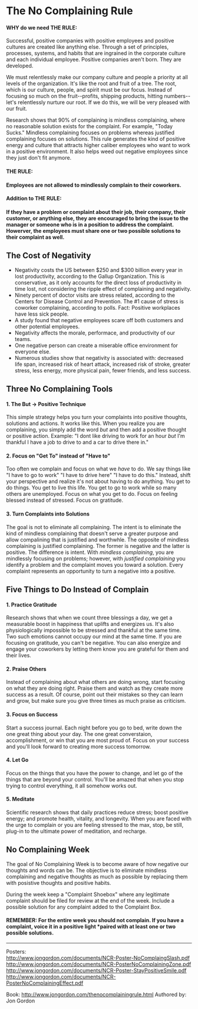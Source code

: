 # The No Complaining Rule

#### WHY do we need THE RULE:    
Successful, positive companies with positive employees and positive cultures are created like anything else. Through a set of principles, processes, systems, and habits that are ingrained in the corporate culture and each individual employee. Positive companies aren't born. They are developed.

We must relentlessly make our company culture and people a priority at all levels of the organization. It's like the root and fruit of a tree. The root, which is our culture, people, and spirit must be our focus. Instead of focusing so much on the fruit--profits, shipping products, hitting numbers--let's relentlessly nurture our root. If we do this, we will be very pleased with our fruit.

Research shows that 90% of complaining is mindless complaining, where no reasonable solution exists for the complaint. For example, "Today Sucks."
Mindless complaining focuses on problems whereas justified complaining focuses on solutions.
This rule generates the kind of positive energy and culture that attracts higher caliber employees who want to work in a positive environment. It also helps weed out negative employees since they just don't fit anymore.

#### THE RULE: 
#### Employees are not allowed to mindlessly complain to their coworkers. 
#### Addition to THE RULE: 
#### If they have a problem or complaint about their job, their company, their customer, or anything else, they are encouraged to bring the issue to the manager or someone who is in a position to address the complaint. Howerver, the employees must share one or two possible solutions to their complaint as well.

## The Cost of Negativity

* Negativity costs the US between $250 and $300 billion every year in lost productivity, according to the Gallup Organization. This is conservative, as it only accounts for the direct loss of productivity in time lost, not considering the ripple effect of complaining and negativity.
* Ninety percent of doctor visits are stress related, according to the Centers for Disease Control and Prevention. The #1 cause of stress is coworker complaining, according to polls. Fact: Positive workplaces have less sick people.
* A study found that negative employees scare off both customers and other potential employees.
* Negativity affects the morale, performace, and productivity of our teams.
* One negative person can create a miserable office environment for everyone else.
* Numerous studies show that negativity is associated with: decreased life span, increased risk of heart attack, increased risk of stroke, greater stress, less energy, more physical pain, fewer friends, and less success.

## Three No Complaining Tools

#### 1. The But -> Positive Technique   
This simple strategy helps you turn your complaints into positive thoughts, solutions and actions. It works like this. When you realize you are complaining, you simply add the word <i>but</i> and then add a positive thought or positive action. Example: "I dont like driving to work for an hour <i>but</i> I'm thankful I have a job to drive to and a car to drive there in."

#### 2. Focus on "Get To" instead of "Have to"
Too often we complain and focus on what we <i>have</i> to do. We say things like "I have to go to work" "I have to drive here" "I have to do this." Instead, shift your perspective and realize it's not about having to do anything. You get to do things. You get to live this life. You get to go to work while so many others are unemployed. Focus on what you get to do. Focus on feeling blessed instead of stressed. Focus on gratitude.

#### 3. Turn Complaints into Solutions
The goal is not to eliminate all complaining. The intent is to eliminate the kind of mindless complaining that doesn't serve a greater purpose and allow compalining that is justified and worthwhle. The opposite of mindless complaining is justified complaining. The former is negative and the latter is positive. The difference is intent. With <i>mindless complaining</i>, you are mindlessly focusing on problems; however, with <i>justified complaining</i> you identify a problem and the complaint moves you toward a solution. Every complaint represents an opportunity to turn a negative into a positive.


## Five Things to Do Instead of Complain

#### 1. Practice Gratitude
Research shows that when we count three blessings a day, we get a measurable boost in happiness that uplifts and energizes us. It's also physiologically impossible to be stressed and thankful at the same time. Two such emotions cannot occupy our mind at the same time. If you are focusing on gratitude, you can't be negative. You can also energize and engage your coworkers by letting them know you are grateful for them and their lives.

#### 2. Praise Others
Instead of complaining about what others are doing wrong, start focusing on what they are doing right. Praise them and watch as they create more success as a result. Of course, point out their mistakes so they can learn and grow, but make sure you give three times as much praise as criticism.

#### 3. Focus on Success
Start a success journal. Each night before you go to bed, write down the one great thing about your day. The one great converstaion, accomplishment, or win that you are most proud of. Focus on your success and you'll look forward to creating more success tomorrow.

#### 4. Let Go
Focus on the things that you have the power to change, and let go of the things that are beyond your control. You'll be amazed that when you stop trying to control everything, it all somehow works out.

#### 5. Meditate
Scientific research shows that daily practices reduce stress; boost positive energy; and promote health, vitality, and longevity. When you are faced with the urge to complain or you are feeling stressed to the max, stop, be still, plug-in to the ultimate power of meditation, and recharge.

## No Complaining Week
The goal of No Complaining Week is to become aware of how negative our thoughts and words can be. The objective is to eliminate mindless complaining and negative thoughts as much as possible by replacing them with posistive thoughts and positive habits.

During the week keep a "Complaint Shoebox" where any legitimate complaint should be filed for review at the end of the week. Include a possible solution for any complaint added to the Complaint Box.

#### REMEMBER: For the entire week you should not complain. If you have a complaint, voice it in a positive light *paired with at least one or two possible solutions.

<!--(
#### Day 1: Monitor Your Thoughts and Words
You'll be amazed at the thoughts that pop into your head and come out of your mouth. The key is to become more conscious of what you think and say.    

#### Day 2: Make a Gratitude List
In a positive tone, objectively compare this workplace with your previous ones. Write a list of things you are thankful for here at OkCupid Labs. When you find yourself wanting to complain, focus on what you are grateful for instead.    

#### Day 3: Take a Thank-You Walk
Take a walk, thinking of all the things you are grateful for. Try to remember the state of gratitude throughout the day after the walk.   

#### Day 4: Focus on the Good Stuff
Today, focus on everything that if right, rather than wrong. Focus on what others are doing right, not wrong. Praise instead of criticize. Focus on what you <i>get</i> to do instead of <i>have</i> to do.   

#### Day 5: Start a Success Journal
Before you go to bed, write down the great interactions and accomplishments for the day. Use that as fuel for a more relaxed sleep and more fruitful following day.   

#### Day 6: Let Go
Make a list of all the things you would like to complain about. Go through the list and identify things that are within your control. Identify possible solutions for any complaint under your control, and write <i>surrender</i> next to items beyond your control.   

#### Day 7: Breathe
Spend 10 minutes in silence. Focus on your breathing while meditating to transfor stress into positive energy. Throughout the day, anytime you find yourself stressed or wanting to complain, stop for 10 seconds and breathe deeply.   
)-->


--------
Posters:    
http://www.jongordon.com/documents/NCR-Poster-NoComplaingSlash.pdf   
http://www.jongordon.com/documents/NCR-PosterNoComplainingZone.pdf   
http://www.jongordon.com/documents/NCR-Poster-StayPositiveSmile.pdf   
http://www.jongordon.com/documents/NCR-PosterNoComplainingEffect.pdf   

Book: http://www.jongordon.com/thenocomplainingrule.html
Authored by: Jon Gordon




